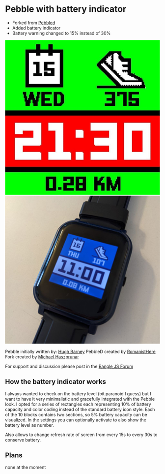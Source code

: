 # Pebble with battery indicator

- Forked from [Pebbled](https://github.com/espruino/BangleApps/tree/master/apps/pebbled)
- Added battery indicator
- Battery warning changed to 15% instead of 30%

![](pebblebattery_screenshot.png)
![](photo.jpg)

Pebble initially written by: [Hugh Barney](https://github.com/hughbarney)
PebbleD created by [RomanistHere](https://github.com/RomanistHere)
Fork created by [Michael Haszprunar](https://github.com/mhaszprunar)

For support and discussion please post in the [Bangle JS Forum](http://forum.espruino.com/microcosms/1424/)

## How the battery indicator works
I always wanted to check on the battery level (bit paranoid I guess) but I want to have it very minimalistic and gracefully integrated with the Pebble look.
I opted for a series of rectangles each representing 10% of battery capacity and color coding instead of the standard battery icon style. Each of the 10 blocks contains two sections, so 5% battery capacity can be visualized.
In the settings you can optionally activate to also show the battery level as number.

Also allows to change refresh rate of screen from every 15s to every 30s to conserve battery.

## Plans
none at the moment
